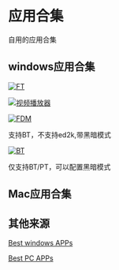 # 应用合集
自用的应用合集

## windows应用合集

[![FT](https://img.shields.io/badge/FluentTerminal-%E6%8E%A7%E5%88%B6%E7%BB%88%E7%AB%AF-blue)](https://github.com/felixse/FluentTerminal/releases)

[![视频播放器](https://img.shields.io/badge/Potplayer-%E5%85%A8%E8%83%BD%E8%A7%86%E9%A2%91%E6%92%AD%E6%94%BE%E5%99%A8-blue)](https://potplayer.daum.net/)

[![FDM](https://img.shields.io/badge/FDM-%E9%80%9A%E7%94%A8%E4%B8%8B%E8%BD%BD%E5%99%A8-blue)](https://www.freedownloadmanager.org/)

支持BT，不支持ed2k,带黑暗模式

[![BT](https://img.shields.io/badge/qbittorrent-BT%E4%B8%8B%E8%BD%BD%E5%99%A8-blue)](https://www.qbittorrent.org/)

仅支持BT/PT，可以配置黑暗模式




## Mac应用合集

## 其他来源

[Best windows APPs](https://github.com/stackia/best-windows-apps)

[Best PC APPs](https://github.com/GcarpediemEB/BestPCApp)


